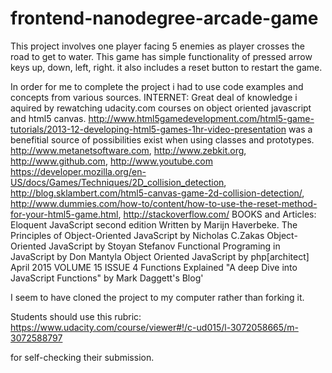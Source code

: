 frontend-nanodegree-arcade-game
===============================
This project involves one player facing 5 enemies as player crosses the road to get to water. This game has simple functionality of pressed arrow keys up, down, left, right. it also includes a reset button to restart the game. 




In order for me to complete the project i had to use code examples and concepts from various sources. 
INTERNET:
Great deal of knowledge i aquired by rewatching udacity.com courses on object oriented javascript and html5 canvas. http://www.html5gamedevelopment.com/html5-game-tutorials/2013-12-developing-html5-games-1hr-video-presentation was a benefitial source of possibilities exist when using classes and prototypes. http://www.metanetsoftware.com, http://www.zebkit.org, http://www.github.com, http://www.youtube.com https://developer.mozilla.org/en-US/docs/Games/Techniques/2D_collision_detection, http://blog.sklambert.com/html5-canvas-game-2d-collision-detection/, http://www.dummies.com/how-to/content/how-to-use-the-reset-method-for-your-html5-game.html, http://stackoverflow.com/
BOOKS and Articles:
Eloquent JavaScript second edition Written by Marijn Haverbeke.
The Principles of Object-Oriented JavaScript by Nicholas C.Zakas
Object-Oriented JavaScript by Stoyan Stefanov
Functional Programing in JavaScript by Don Mantyla
Object Oriented JavaScript by php[architect] April 2015 VOLUME 15 ISSUE 4
Functions Explained "A deep Dive into JavaScript Functions" by Mark Daggett's Blog'


I seem to have cloned the project to my computer rather than forking it.

Students should use this rubric: https://www.udacity.com/course/viewer#!/c-ud015/l-3072058665/m-3072588797

for self-checking their submission.